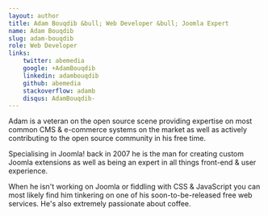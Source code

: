 ```yaml
---
layout: author
title: Adam Bouqdib &bull; Web Developer &bull; Joomla Expert
name: Adam Bouqdib
slug: adam-bouqdib
role: Web Developer
links:
    twitter: abemedia
    google: +AdamBouqdib
    linkedin: adambouqdib
    github: abemedia
    stackoverflow: adamb
    disqus: AdamBouqdib-
---
```


Adam is a veteran on the open source scene providing expertise on most common CMS & e-commerce systems on the market as well as actively contributing to the open source community in his free time. 

Specialising in Joomla! back in 2007 he is the man for creating custom Joomla extensions as well as being an expert in all things front-end & user experience.

When he isn't working on Joomla or fiddling with CSS & JavaScript you can most likely find him tinkering on one of his soon-to-be-released free web services. He's also extremely passionate about coffee.